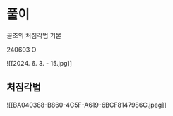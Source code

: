 # 풀이
골조의 처짐각법 기본

240603 O 

![[2024. 6. 3. - 15.jpg]]

## 처짐각법
![[BA040388-B860-4C5F-A619-6BCF8147986C.jpeg]]